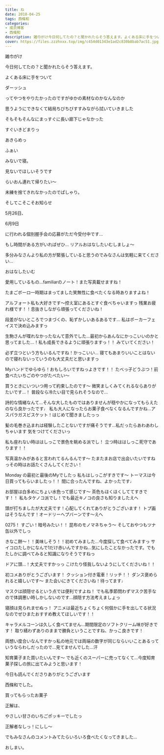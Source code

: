 ```yaml
---
title: ね
date: 2018-04-25
tags: 西條和
categories: 
- 成员博客
- 西條和
description: 雑巾がけ今日何してたの？と聞かれたらそう答えます。よくある床に手をついてダーッシュっ...
cover: https://files.zzzhxxx.top/img/c454d01343e1ad2c830b8bab7ac51.jpg 
---
```












雑巾がけ








今日何してたの？と聞かれたらそう答えます。
















よくある床に手をついて









ダーッシュ









ってやつをやりたかったのですがゆかの素材なのかなんなのか











思うようにできなくて結局ちびちびすすみながら拭いていきました











そもそもそんなにまっすぐに長い廊下じゃなかった









すぐいきどまりっ







あきらめっ











ふぁい






みないで寝。















見ないでほしいそうです










らいおん連れて帰りたい〜











未練を捨てきれなかったのでぱしゃり。









そしてこそこそお知らせ






5月26日、




6月9日





に行われる個別握手会の応募がただ今受付中です…







もし時間がある方がいればぜひ…
リアルおはなしたいむしましょ〜








多分みなさんより私の方が緊張していると思うのでみなさんは気軽に来てください…










おはなしたいむ



愛用しているもの…familiarのノート！また写真載せますね！



たまごボーロ一時期はまってました笑無性に食べたくなる時ありますよね！




アルフォート私も大好きです〜控え室にあるとすぐ食べちゃいますっ
残業お疲れ様です！！息抜きしながら頑張ってくださいね！




段差がないところでつまづくの、恥ずかしいあるあるです…
私はポーカーフェイスで決め込みますっ




生駒さんが喋れなかったなんて意外でした…最初からあんなにかっこいいのかと思ってました…！私も成長できるように頑張りますっ！！
みていてください！




必ず立つという方もいるんですね！かっこいい…
寝てもあまりいいことはないので寝れないっていうのも大丈夫だと思いますっ




Myハンドでゆらゆら！おもしろいですねっよきです！！
たべっ子どうぶつ！前食べたいちごのやつがたべたい〜






買うときにいついつ用って約束したのです〜
微笑ましくみてくれるならありがたいです…！
普段なら冷たい目で見られそうなので…






詩的な情緒なんて…そんな大したものではありませんが穏やかになってもらえたのなら良かったです♩
私も大人になったらお菓子食べなくなるんですかね…アスパラガスビスケット！はじめて聞きましたっっ






髪の毛巻き込まれは経験したことないですが痛そうです…私だったらあわあわしちゃいます
気をつけてくださいっ






私も座れない時ははしっこで景色を眺める派でし！
立つ時ははしっこ死守であります！！



写真温かみがあると言われてるんるんです〜
たまたまお店で出会いたいですねっその時はお話たくさんしてください！




Monday の最初と最後のMyでしたっ
私もはしっこがすきです〜
トーマスは今日買ってもらいましたっ！！
間に合ったんですね、よかったです♩





お部屋は白多めにちょい水色って感じです〜
茶色もほくほくしててすきです！！
私もタケノコ派でし！でも最近キノコの良さも知りましたえへ





頭が打ちましたが大丈夫です！心配してくれてありがとうございます！
トプ画はそうなんです！オードリーヘプバーンです〜えへ




0275！
すごい！暗号みたい！！
昆布のモノマネちゃう〜
そしておやつもツナ缶以外でしっ



きなこ餅〜！！美味しそう！！初めてみました…今度探して食べてみますっ
サイコロたしかになんで1だけ赤いんですかね…気にしたことなかったです。でもたしかに調べてみると知識になりそうですねっ





ドアに頭…！大丈夫ですかっっ
こけたり怪我しないようにしてくださいね！！





初コメありがとうございます！
クッション付き電車！リッチ！！
ダンス褒められると嬉しいです〜
また会いにきてくださいね！待ってます♩





マスクは顔隠せるという点では便利ですよね！
でも私季節問わずマスク苦手なので体調悪い時しかしないのです…顔隠す方法考えましょっ





寝顔は見られませぬっ！
アニメは最近ちょくちょく何個かに手を出してる状況なのでぜひまたおすすめ教えてほしいです！！






キャラメルコーンは久しく食べてません…期間限定のソフトクリーム味が好きです！
取り繕わずありのままで勝負ということですね、かっこ良きです！





両想い度合いなんですかっ私の地元では両端の数字が同じならいいことあるっていうならわしだったので…見てませんでした…汗





知育菓子また買いたいんです〜
でも近くのスーパーに売ってなくて…今度知育菓子探しの旅に出てみようと思います！






今日も読んでくださりありがとうございます










西條和でした。








買ってもらったお菓子









正解は、










やさしい甘さのいちごポッキーでしたっ








正解者なしっ！にしし〜







でもみなさんのコメントみてたらいろいろ食べたくなってきました…








おしまい。


